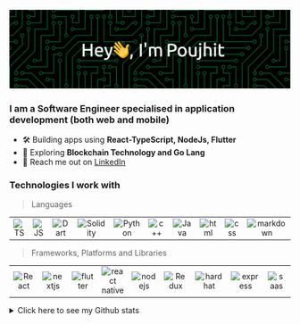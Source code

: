 <p align="middle">
<img src="/header.png" />
</p>

<!-- **Poujhit/Poujhit** is a ✨ _special_ ✨ repository because its `README.md` (this file) appears on your GitHub profile. -->
<h3 align="left">I am a Software Engineer specialised in application development (both web and mobile)</h3>

- 🛠 Building apps using **React-TypeScript, NodeJs, Flutter**
- 🌱 Exploring **Blockchain Technology and Go Lang**
- 📩 Reach me out on [LinkedIn](https://www.linkedin.com/in/poujhit-mu/)
<!-- - 🏢 SDE-Frontend Intern at [Intugine](https://www.intugine.com) -->
<!-- - 👯 I’m looking to collaborate on ... -->
<!-- - 🤔 I’m looking for help with ... -->
<!-- - 💬 Ask me about ... -->
<!-- - 😄 Pronouns: ... -->
<!-- - ⚡ Fun fact: ... -->

### Technologies I work with

> Languages

<table>
  <tr>
    <td align="center" width="115">
        <img src="https://img.shields.io/badge/typescript-%23007ACC.svg?style=for-the-badge&logo=typescript&logoColor=white"  alt="TS" />
    </td>
    <td align="center" width="115">
        <img src="https://img.shields.io/badge/javascript-%23323330.svg?style=for-the-badge&logo=javascript&logoColor=%23F7DF1E" alt="JS" />
    </td>
    <td align="center" width="115">
        <img src="https://img.shields.io/badge/dart-%230175C2.svg?style=for-the-badge&logo=dart&logoColor=white"  alt="Dart" />
    </td>
    <td align="center" width="115">
        <img src="https://img.shields.io/badge/solidity-%230175C2.svg?style=for-the-badge&logo=solidity&logoColor=white"  alt="Solidity" />
    </td>
    <td align="center" width="115">
        <img src="https://img.shields.io/badge/python-3670A0?style=for-the-badge&logo=python&logoColor=ffdd54" alt="Python" />
    </td>
    <td align="center" width="115">
        <img src="https://img.shields.io/badge/c++-%2300599C.svg?style=for-the-badge&logo=c%2B%2B&logoColor=white"  alt="c++" />
    </td>
    <td align="center" width="115">
        <img src="https://img.shields.io/badge/java-%23ED8B00.svg?style=for-the-badge&logo=java&logoColor=white"  alt="Java" />
    </td>
<!--      <td align="center" width="115">
        <img src="https://img.shields.io/badge/c-%2300599C.svg?style=for-the-badge&logo=c&logoColor=white" alt="c" />
    </td> -->
    <td align="center" width="115">
        <img src="https://img.shields.io/badge/html5-%23E34F26.svg?style=for-the-badge&logo=html5&logoColor=white" alt="html" />
    </td>
    <td align="center" width="115">
        <img src="https://img.shields.io/badge/css3-%231572B6.svg?style=for-the-badge&logo=css3&logoColor=white"  alt="css" />
    </td>
    <td align="center" width="115">
        <img src="https://img.shields.io/badge/markdown-%23000000.svg?style=for-the-badge&logo=markdown&logoColor=white"  alt="markdown" />
    </td>
  </tr>

</table>

> Frameworks, Platforms and Libraries

<table>
  <tr>
    <td align="center" width="115">
        <img src="https://img.shields.io/badge/react-%2320232a.svg?style=for-the-badge&logo=react&logoColor=%2361DAFB"  alt="React" />
    </td>
    <td align="center" width="115">
        <img src="https://img.shields.io/badge/Next-black?style=for-the-badge&logo=next.js&logoColor=white" alt="nextjs" />
    </td>
    <td align="center" width="115">
        <img src="https://img.shields.io/badge/Flutter-%2302569B.svg?style=for-the-badge&logo=Flutter&logoColor=white"  alt="flutter" />
    </td>
    <td align="center" width="115">
        <img src="https://img.shields.io/badge/react_native-%2320232a.svg?style=for-the-badge&logo=react&logoColor=%2361DAFB" alt="react native" />
    </td>
    <td align="center" width="115">
        <img src="https://img.shields.io/badge/node.js-6DA55F?style=for-the-badge&logo=node.js&logoColor=white"  alt="nodejs" />
    </td>
    <td align="center" width="115">
        <img src="https://img.shields.io/badge/redux-%23593d88.svg?style=for-the-badge&logo=redux&logoColor=white"  alt="Redux" />
    </td>
     <td align="center" width="115">
        <img src="https://img.shields.io/badge/hardhat-%23404d59.svg?style=for-the-badge&logo=hardhat" alt="hardhat" />
    </td>
    <td align="center" width="115">
        <img src="https://img.shields.io/badge/express.js-%23404d59.svg?style=for-the-badge&logo=express&logoColor=%2361DAFB" alt="express" />
    </td>
    <td align="center" width="115">
        <img src="https://img.shields.io/badge/SASS-hotpink.svg?style=for-the-badge&logo=SASS&logoColor=white"  alt="saas" />
    </td>
    <td align="center" width="115">
        <img src="https://img.shields.io/badge/yarn-%232C8EBB.svg?style=for-the-badge&logo=yarn&logoColor=white"  alt="yarn" />
    </td>
  </tr>

</table>




<details>
  <summary>Click here to see my Github stats</summary>
  
  ## Stats
  
  <p align="middle">
  <img align="center" src="https://komarev.com/ghpvc/?username=Poujhit&color=blue" />
</p>
  <br/>
    
  
<p align="middle">
  <img align="center" src="https://github-readme-stats.vercel.app/api/top-langs?username=Poujhit&theme=tokyonight&hide=css,html&exclude_repo=Neumorphic-Clock-App&langs_count=6" />
</p>
   <br/>
    
  <p align="middle">
  <img align="center" src="https://github-readme-stats.vercel.app/api?username=Poujhit&count_private=true&show_icons=true&include_all_commits=true&theme=tokyonight" />
</p>
  
<!--   <p align="middle">
  <img align="center" src="https://github-profile-trophy.vercel.app/?username=sciencepal&theme=juicyfresh&no-frame=true&row=1&&margin-w=20&no-bg=true" />
</p> -->
  

<!-- ![My Profile views](https://komarev.com/ghpvc/?username=Poujhit&color=blue) \
![Top Langs](https://github-readme-stats.vercel.app/api/top-langs?username=Poujhit&theme=tokyonight) \
![Poujhit Github Stats](https://github-readme-stats.vercel.app/api?username=Poujhit&count_private=true&show_icons=true&include_all_commits=true&theme=tokyonight) -->

  </details>
